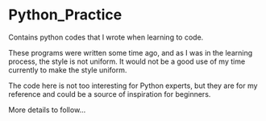 # Python_Practice
Contains python codes that I wrote when learning to code.

These programs were written some time ago, and as I was in the learning process, the style is not uniform. It would not be a good use of my time currently to make the style uniform.

The code here is not too interesting for Python experts, but they are for my reference and could be a source of inspiration for beginners.

More details to follow...
